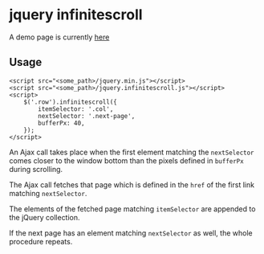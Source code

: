 # jquery infinitescroll

A demo page is currently [here](http://infinitescroll.zedler.it/demo/page1.html)



## Usage

```
<script src="<some_path>/jquery.min.js"></script>
<script src="<some_path>/jquery.infinitescroll.js"></script>
<script>
    $('.row').infinitescroll({
        itemSelector: '.col',
        nextSelector: '.next-page',
        bufferPx: 40,
    });
</script>
```

An Ajax call takes place when the first element matching the
`nextSelector` comes closer to the window bottom than the pixels
defined in `bufferPx` during scrolling.

The Ajax call fetches that page which is defined in the `href` of the
first link matching `nextSelector`.

The elements of the fetched page matching `itemSelector` are appended
to the jQuery collection.

If the next page has an element matching `nextSelector` as well,
the whole procedure repeats.
